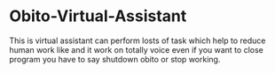 # Obito-Virtual-Assistant

This is virtual assistant can perform losts of task which help to reduce human work like and it work on totally voice even if you want to close program you have to say shutdown obito or stop working.
